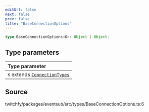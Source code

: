 ```yaml
---
editUrl: false
next: false
prev: false
title: "BaseConnectionOptions"
---
```


```ts
type BaseConnectionOptions<K>: Object | Object;
```

## Type parameters

| Type parameter |
| :------ |
| `K` extends [`ConnectionTypes`](/api/eventsub/type-aliases/connectiontypes/) |

## Source

twitchfy/packages/eventsub/src/types/BaseConnectionOptions.ts:6
